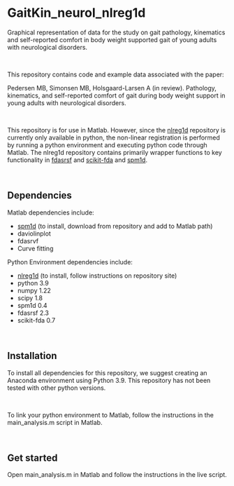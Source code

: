 # GaitKin_neurol_nlreg1d

Graphical representation of data for the study on gait pathology, kinematics and self-reported comfort in body weight supported gait of young adults with neurological disorders.

<br>

This repository contains code and example data associated with the paper:

Pedersen MB, Simonsen MB, Holsgaard-Larsen A (in review). Pathology, kinematics, and self-reported comfort of gait during body weight support in young adults with neurological disorders. 

<br>

This repository is for use in Matlab. However, since the [nlreg1d](https://github.com/0todd0000/nlreg1d) repository is currently only available in python, the non-linear registration is performed by running a python environment and executing python code through Matlab.
The nlreg1d repository contains primarily wrapper functions to key functionality in [fdasrsf](https://github.com/jdtuck/fdasrsf_python) and [scikit-fda](https://fda.readthedocs.io/en/latest/) and [spm1d](https://spm1d.org).

<br>

## Dependencies
Matlab dependencies include:
- [spm1d](https://github.com/0todd0000/spm1dmatlab) (to install, download from repository and add to Matlab path)
- daviolinplot
- fdasrvf
- Curve fitting

Python Environment dependencies include:

- [nlreg1d](https://github.com/0todd0000/nlreg1d) (to install, follow instructions on repository site)
- python 3.9
- numpy 1.22
- scipy 1.8
- spm1d 0.4
- fdasrsf 2.3
- scikit-fda 0.7

<br>

## Installation

To install all dependencies for this repository, we suggest creating an Anaconda environment using Python 3.9. This repository has not been tested with other python versions.

<br>

To link your python environment to Matlab, follow the instructions in the main_analysis.m script in Matlab.

<br>

## Get started

Open main_analysis.m in Matlab and follow the instructions in the live script.
